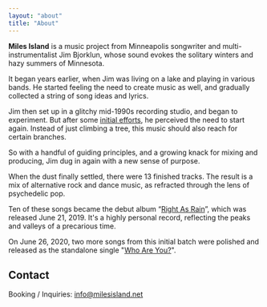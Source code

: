 ```yaml
---
layout: "about"
title: "About"
---
```


**Miles Island** is a music project from Minneapolis songwriter and
multi-instrumentalist Jim Bjorklun, whose sound evokes the solitary winters and
hazy summers of Minnesota.

It began years earlier, when Jim was living on a lake and playing in various
bands. He started feeling the need to create music as well, and gradually
collected a string of song ideas and lyrics.

Jim then set up in a glitchy mid-1990s recording studio, and began to
experiment. But after some
[initial efforts](https://store.jamesland.net/album/after-the-fact),
he perceived the need to start again. Instead of just climbing a tree, this
music should also reach for certain branches.

So with a handful of guiding principles, and a growing knack for mixing and
producing, Jim dug in again with a new sense of purpose.

When the dust finally settled, there were 13 finished tracks. The result is a
mix of alternative rock and dance music, as refracted through the lens of
psychedelic pop.

Ten of these songs became the debut album
“[Right As Rain](https://miles1sland.bandcamp.com/album/right-as-rain)”,
which was released June 21, 2019. It's a highly personal record, reflecting the
peaks and valleys of a precarious time.

On June 26, 2020, two more songs from this initial batch were polished and
released as the standalone single
"[Who Are You?](https://miles1sland.bandcamp.com/album/who-are-you-single)".

## Contact
Booking / Inquiries: info@milesisland.net
